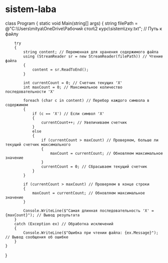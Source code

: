 # sistem-laba
class Program
{
    static void Main(string[] args)
    {
        string filePath = @"C:\Users\mitya\OneDrive\Рабочий стол\2 курс\sistem\zxy.txt"; // Путь к файлу

        try
        {
            string content; // Переменная для хранения содержимого файла
            using (StreamReader sr = new StreamReader(filePath)) // Чтение файла
            {
                content = sr.ReadToEnd();
            }
            
            int currentCount = 0; // Счетчик текущих 'X'
            int maxCount = 0; // Максимальное количество последовательности 'X'
            
            foreach (char c in content) // Перебор каждого символа в содержимом
            {
                if (c == 'X') // Если символ 'X'
                {
                    currentCount++; // Увеличиваем счетчик
                }
                else
                {
                    if (currentCount > maxCount) // Проверяем, больше ли текущий счетчик максимального
                    {
                        maxCount = currentCount; // Обновляем максимальное значение
                    }
                    currentCount = 0; // Сбрасываем текущий счетчик
                }
            }
            
            if (currentCount > maxCount) // Проверяем в конце строки
            {
                maxCount = currentCount; // Обновляем максимальное значение
            }

            Console.WriteLine($"Самая длинная последовательность 'X' = {maxCount}"); // Вывод результата
        }
        catch (Exception ex) // Обработка исключений
        {
            Console.WriteLine($"Ошибка при чтении файла: {ex.Message}"); // Вывод сообщения об ошибке
        }
    }
}
